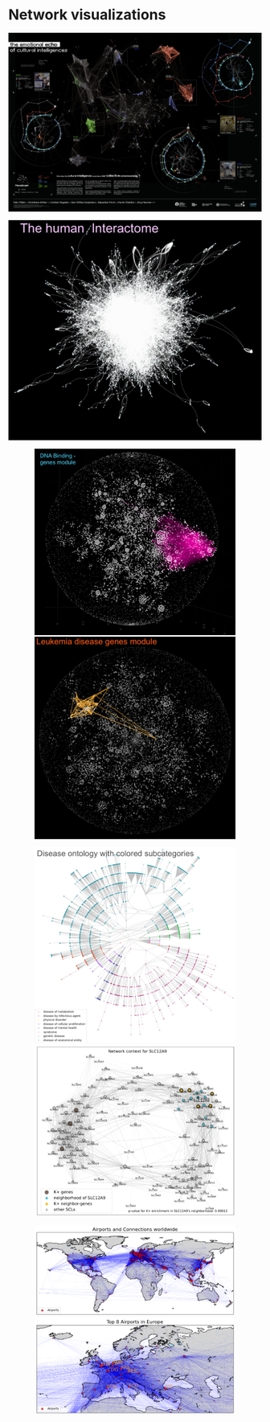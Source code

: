 # Network visualizations

<p align="center">
  <img src="Scimaps_EmotionalEchoOfCulturalIntelligence.png" alt="" width="600">
</p>

<p align="center">
  <img src="PPI.png" alt="" width="600">
</p>

<p align="center">
  <img src="DNA_binding_module.png" alt="" width="400">
  <img src="leukemia_module.png" alt="" width="400">
</p>


<p align="center">
  <img src="disease_ontolgy.png" alt="" width="400">
  <img src="bio_ring_network.png" alt="" width="400">
</p>

<p align="center">
  <img src="Airports_world.png" alt="" width="400">
  <img src="Airports_Europe.png" alt="" width="400">
</p>

